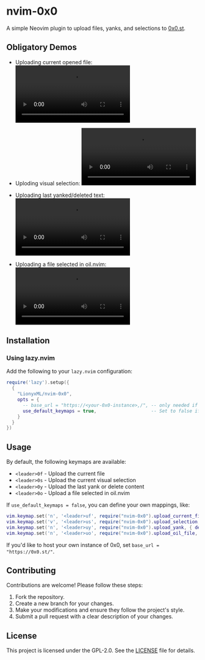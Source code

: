 # nvim-0x0

A simple Neovim plugin to upload files, yanks, and selections to
[0x0.st](https://0x0.st).

## Obligatory Demos

- Uploading current opened file:
![demo-file](doc/demo_file.webm)

- Uploding visual selection:
![demo-file](doc/demo_visual_selection.webm)

- Uploading last yanked/deleted text:
![demo-file](doc/demo_yank.webm)

- Uploading a file selected in oil.nvim:
![demo-file](doc/demo_oil.webm)

## Installation

### Using lazy.nvim

Add the following to your `lazy.nvim` configuration:

```lua
require('lazy').setup({
  {
    "LionyxML/nvim-0x0",
    opts = {
      -- base_url = "https://<your-0x0-instance>,/", -- only needed if you host your own 0x0 instance
      use_default_keymaps = true,                    -- Set to false if you want to define your own keymaps
    }
  }
})
```

## Usage

By default, the following keymaps are available:

- `<leader>0f` - Upload the current file
- `<leader>0s` - Upload the current visual selection
- `<leader>0y` - Upload the last yank or delete content 
- `<leader>0o` - Upload a file selected in oil.nvim

If `use_default_keymaps = false`, you can define your own mappings, like:

```lua
vim.keymap.set('n', '<leader>uf', require("nvim-0x0").upload_current_file, { desc = "Upload current file" })
vim.keymap.set('v', '<leader>us', require("nvim-0x0").upload_selection, { desc = "Upload selection" })
vim.keymap.set('n', '<leader>uy', require("nvim-0x0").upload_yank, { desc = "Upload yank" })
vim.keymap.set('n', '<leader>uo', require("nvim-0x0").upload_oil_file, { desc = "Upload oil.nvim file" })
```

If you'd like to host your own instance of 0x0, set `base_url =
"https://0x0.st/"`.


## Contributing

Contributions are welcome! Please follow these steps:  

1. Fork the repository.  
2. Create a new branch for your changes.  
3. Make your modifications and ensure they follow the project's style.  
4. Submit a pull request with a clear description of your changes.  

## License

This project is licensed under the GPL-2.0. See the [LICENSE](LICENSE) file for
details.







